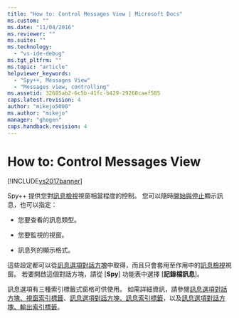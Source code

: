 ```yaml
---
title: "How to: Control Messages View | Microsoft Docs"
ms.custom: ""
ms.date: "11/04/2016"
ms.reviewer: ""
ms.suite: ""
ms.technology: 
  - "vs-ide-debug"
ms.tgt_pltfrm: ""
ms.topic: "article"
helpviewer_keywords: 
  - "Spy++, Messages View"
  - "Messages view, controlling"
ms.assetid: 32685ab2-6c5b-41fc-b429-29260caef585
caps.latest.revision: 4
author: "mikejo5000"
ms.author: "mikejo"
manager: "ghogen"
caps.handback.revision: 4
---
```

# How to: Control Messages View
[!INCLUDE[vs2017banner](../code-quality/includes/vs2017banner.md)]

Spy\+\+ 提供您對[訊息檢視](../debugger/messages-view.md)視窗相當程度的控制。  您可以隨時[開始與停止](../debugger/how-to-start-and-stop-the-message-log-display.md)顯示訊息，也可以指定：  
  
-   您要查看的訊息類型。  
  
-   您要監視的視窗。  
  
-   訊息列的顯示格式。  
  
 這些設定都可以從[訊息選項對話方塊](../debugger/message-options-dialog-box.md)中取得，而且只會套用至作用中的[訊息檢視](../debugger/messages-view.md)視窗。  若要開啟這個對話方塊，請從 \[**Spy**\] 功能表中選擇 \[**記錄檔訊息**\]。  
  
 訊息選項有三種索引標籤式窗格可供使用。  如需詳細資訊，請參閱[訊息選項對話方塊、視窗索引標籤](../debugger/windows-tab-message-options-dialog-box.md)、[訊息選項對話方塊、訊息索引標籤](../debugger/messages-tab-message-options-dialog-box.md)，以及[訊息選項對話方塊、輸出索引標籤](../debugger/output-tab-message-options-dialog-box.md)。